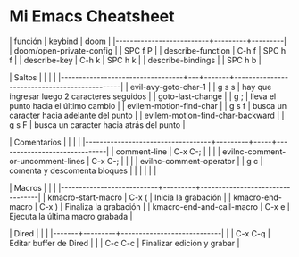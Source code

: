 # Mi Emacs Cheatsheet



| función                  | keybind | doom    |
|--------------------------+---------+---------|
| doom/open-private-config |         | SPC f P |
| describe-function        | C-h f   | SPC h f |
| describe-key             | C-h k   | SPC h k |
| describe-bindings        |         | SPC h b |

| Saltos                           |   |       |                                              |
|----------------------------------+---+-------+----------------------------------------------|
| evil-avy-goto-char-1             |   | g s s | hay que ingresar luego 2 caracteres seguidos |
| goto-last-change                 |   | g ;   | lleva el punto hacia el último cambio        |
| evilem-motion-find-char          |   | g s f | busca un caracter hacia adelante del punto   |
| evilem-motion-find-char-backward |   | g s F | busca un caracter hacia atrás del punto      |


| Comentarios                       |         |     |                              |
|-----------------------------------+---------+-----+------------------------------|
| comment-line                      | C-x C-; |     |                              |
| evilnc-comment-or-uncomment-lines | C-x C-; |     |                              |
| evilnc-comment-operator           |         | g c | comenta y descomenta bloques |
|                                   |         |     |                              |

| Macros                    |         |                                 |
|---------------------------+---------+---------------------------------|
| kmacro-start-macro        | C-x (   | Inicia la grabación             |
| kmacro-end-macro          | C-x )   | Finaliza la grabación           |
| kmacro-end-and-call-macro | C-x e   | Ejecuta la última macro grabada |



| Dired |         |                            |
|-------+---------+----------------------------|
|       | C-x C-q | Editar buffer de Dired     |
|       | C-c C-c | Finalizar edición y grabar |

